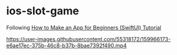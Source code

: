 # ios-slot-game

Following [How to Make an App for Beginners (SwiftUl) Tutorial](https://www.youtube.com/playlist?list=PLMRqhzcHGw1YqPh-ggQHJPAUxdHov_uNJ)



https://user-images.githubusercontent.com/55318172/159966173-e6ae17ec-375b-46c8-b37b-8bae7392f490.mp4

